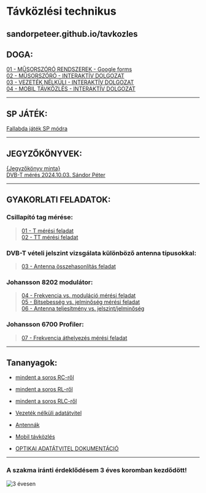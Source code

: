 # Távközlési technikus  

sandorpeteer.github.io/tavkozles
---   

## DOGA:
[01 - MŰSORSZÓRÓ RENDSZEREK - Google forms](https://forms.gle/Btj1BmNHp55TAZUZ8)   
[02 - MŰSORSZÓRÓ - INTERAKTÍV DOLGOZAT](https://sandorpeteer.github.io/tavkozles/musorszoro)   
[03 - VEZETÉK NÉLKÜLI - INTERAKTÍV DOLGOZAT](https://sandorpeteer.github.io/tavkozles/vezeteknelkul)   
[04 - MOBIL TÁVKÖZLÉS - INTERAKTÍV DOLGOZAT](https://sandorpeteer.github.io/tavkozles/mobil)   

---

## SP JÁTÉK: 
[Fallabda játék SP módra](https://sandorpeteer.github.io/tavkozles/game)  

---

## JEGYZŐKÖNYVEK:   
[{Jegyzőkönyv minta}](https://sandorpeteer.github.io/tavkozles/Johansson_8202_modulator/jegyzokonyv_minta)   
[DVB-T mérés 2024.10.03. Sándor Péter](https://sandorpeteer.github.io/tavkozles/DVB-T_meres_SP)   

---  
## GYAKORLATI FELADATOK:   

### Csillapító tag mérése:   
> [01 - T mérési feladat](https://sandorpeteer.github.io/tavkozles/RLC/T)   
> [02 - TT mérési feladat](https://sandorpeteer.github.io/tavkozles/RLC/PI)   

### DVB-T vételi jelszint vizsgálata különböző antenna típusokkal:   
> [03 - Antenna összehasonlítás feladat](https://sandorpeteer.github.io/tavkozles/antennak/feladat)   

### Johansson 8202 modulátor:   
> [04 - Frekvencia vs. moduláció mérési feladat](https://sandorpeteer.github.io/tavkozles/Johansson_8202_modulator/feladat)   
> [05 - Bitsebesség vs. jelminőség mérési feladat](https://sandorpeteer.github.io/tavkozles/Johansson_8202_modulator/feladat2)   
> [06 - Antenna teljesítmény vs. jelszint/jelminőség](https://sandorpeteer.github.io/tavkozles/Johansson_8202_modulator/feladat3)      

### Johansson 6700 Profiler:
> [07 - Frekvencia áthelyezés mérési feladat](https://sandorpeteer.github.io/tavkozles/Johansson_6700_Profiler/feladat1)   

---   

## Tananyagok:

- [mindent a soros RC-ről](https://sandorpeteer.github.io/tavkozles/soros_rc.pdf)   
- [mindent a soros RL-ről](https://sandorpeteer.github.io/tavkozles/soros_rl.pdf)   
- [mindent a soros RLC-ről](https://sandorpeteer.github.io/tavkozles/soros_rlc.pdf)
  
- [Vezeték nélküli adatátvitel](https://drive.google.com/file/d/1atCYFilDRKF3jYGR3G-ug3GWAf1A07m_/view?usp=drive_link)   
- [Antennák](https://drive.google.com/file/d/1o55MGlPLGShmrXSF5-LfJPJj-A-F6xdj/view?usp=drive_link)   
- [Mobil távközlés](https://youtu.be/Jpbaa8ErL3Q?si=Wh_PltT4ShZLV2WJ)
  
- [OPTIKAI ADATÁTVITEL DOKUMENTÁCIÓ](https://docs.google.com/document/d/1dnqqqghsqOKc_PRbdLQtqtarTR4-t_Bkibqxh3Sk_7Y/edit?usp=sharing)  

---

### A szakma iránti érdeklődésem 3 éves koromban kezdődött! 
![3 évesen](https://sandorpeteer.github.io/tavkozles/Peti3evesen.jpg)
